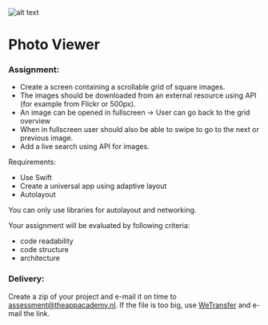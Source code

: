 ![alt text](https://i.imgur.com/IrpJNEc.png)

# Photo Viewer

### Assignment:

* Create a screen containing a scrollable grid of square images.
* The images should be downloaded from an external resource using API (for example from Flickr or 500px).
* An image can be opened in fullscreen -> User can go back to the grid overview
* When in fullscreen user should also be able to swipe to go to the next or previous image. 
* Add a live search using API for images.

Requirements:

* Use Swift 
*	Create a universal app using adaptive layout
*	Autolayout

You can only use libraries for autolayout and networking.

Your assignment will be evaluated by following criteria:
*	code readability
*	code structure
*	architecture

### Delivery:

Create a zip of your project and e-mail it on time to assessment@theappacademy.nl. If the file is too big, use [WeTransfer](https://wetransfer.com/) and e-mail the link.
